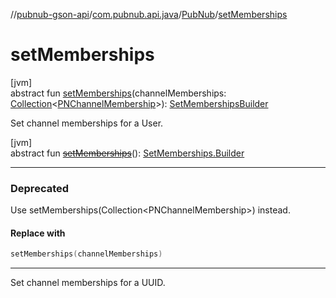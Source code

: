 //[pubnub-gson-api](../../../index.md)/[com.pubnub.api.java](../index.md)/[PubNub](index.md)/[setMemberships](set-memberships.md)

# setMemberships

[jvm]\
abstract fun [setMemberships](set-memberships.md)(channelMemberships: [Collection](https://kotlinlang.org/api/core/kotlin-stdlib/kotlin.collections/-collection/index.html)&lt;[PNChannelMembership](../../com.pubnub.api.java.models.consumer.objects_api.membership/-p-n-channel-membership/index.md)&gt;): [SetMembershipsBuilder](../../com.pubnub.api.java.endpoints.objects_api.memberships/-set-memberships-builder/index.md)

Set channel memberships for a User.

[jvm]\
abstract fun [~~setMemberships~~](set-memberships.md)(): [SetMemberships.Builder](../../com.pubnub.api.java.endpoints.objects_api.memberships/-set-memberships/-builder/index.md)

---

### Deprecated

Use setMemberships(Collection&lt;PNChannelMembership&gt;) instead.

#### Replace with

```kotlin
setMemberships(channelMemberships)
```
---

Set channel memberships for a UUID.
